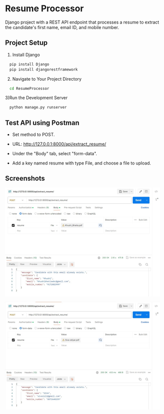 
# Resume Processor

Django project with a REST API endpoint that processes a resume to extract the candidate's first name, email ID, and mobile number.




## Project Setup
1) Install Django

```bash
  pip install Django
  pip install djangorestframework
```

2) Navigate to Your Project Directory

```bash
  cd ResumeProcessor
```

3)Run the Development Server
```bash
  python manage.py runserver
```


## Test API using Postman

- Set method to POST.

- URL: http://127.0.0.1:8000/api/extract_resume/

- Under the "Body" tab, select "form-data".

- Add a key named resume with type File, and choose a file to upload.




## Screenshots

![Screenshot 1](https://github.com/Khushi-Bhatia/ResumeProcessor/blob/master/Screenshots/Screenshot%201.jpg)


![Screenshot 2](https://github.com/Khushi-Bhatia/ResumeProcessor/blob/master/Screenshots/Screenshot%202.jpg)
